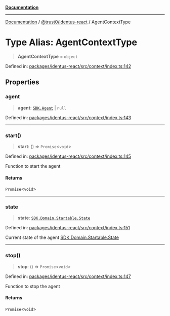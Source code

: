 [**Documentation**](../../../README.md)

***

[Documentation](../../../README.md) / [@trust0/identus-react](../README.md) / AgentContextType

# Type Alias: AgentContextType

> **AgentContextType** = `object`

Defined in: [packages/identus-react/src/context/index.ts:142](https://github.com/trust0-project/identus/blob/8c997fd92e0dce0bcaca8f585657564361867728/packages/identus-react/src/context/index.ts#L142)

## Properties

### agent

> **agent**: [`SDK.Agent`](https://github.com/hyperledger-identus/sdk-ts/blob/main/docs/sdk/modules.md) \| `null`

Defined in: [packages/identus-react/src/context/index.ts:143](https://github.com/trust0-project/identus/blob/8c997fd92e0dce0bcaca8f585657564361867728/packages/identus-react/src/context/index.ts#L143)

***

### start()

> **start**: () => `Promise`\<`void`\>

Defined in: [packages/identus-react/src/context/index.ts:145](https://github.com/trust0-project/identus/blob/8c997fd92e0dce0bcaca8f585657564361867728/packages/identus-react/src/context/index.ts#L145)

Function to start the agent

#### Returns

`Promise`\<`void`\>

***

### state

> **state**: [`SDK.Domain.Startable.State`](https://github.com/hyperledger-identus/sdk-ts/blob/main/docs/sdk/modules.md)

Defined in: [packages/identus-react/src/context/index.ts:151](https://github.com/trust0-project/identus/blob/8c997fd92e0dce0bcaca8f585657564361867728/packages/identus-react/src/context/index.ts#L151)

Current state of the agent
[SDK.Domain.Startable.State](https://github.com/hyperledger-identus/sdk-ts/blob/main/docs/sdk/modules/Domain.Protocols.Startable.md)

***

### stop()

> **stop**: () => `Promise`\<`void`\>

Defined in: [packages/identus-react/src/context/index.ts:147](https://github.com/trust0-project/identus/blob/8c997fd92e0dce0bcaca8f585657564361867728/packages/identus-react/src/context/index.ts#L147)

Function to stop the agent

#### Returns

`Promise`\<`void`\>
